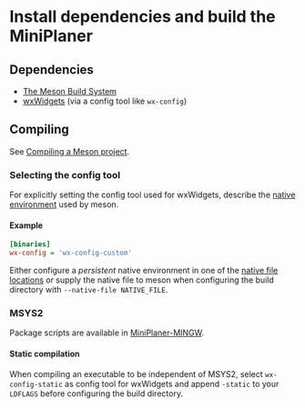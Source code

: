 # Install dependencies and build the MiniPlaner

## Dependencies

* [The Meson Build System](https://mesonbuild.com/Getting-meson.html)
* [wxWidgets](https://www.wxwidgets.org/downloads/) (via a config tool like `wx-config`)

## Compiling

See [Compiling a Meson project](https://mesonbuild.com/Quick-guide.html#compiling-a-meson-project).

### Selecting the config tool

For explicitly setting the config tool used for wxWidgets, 
describe the 
[native environment](https://mesonbuild.com/Native-environments.html) 
used by meson. 

#### Example

```ini
[binaries]
wx-config = 'wx-config-custom'
```

Either configure a _persistent_ native environment in one of the 
[native file locations](https://mesonbuild.com/Native-environments.html#native-file-locations) 
or supply the native file to meson when configuring the build directory with 
`--native-file NATIVE_FILE`.

### MSYS2

Package scripts are available in 
[MiniPlaner-MINGW](https://github.com/mwkroening/MiniPlaner-MINGW).

#### Static compilation

When compiling an executable to be independent of MSYS2, select 
`wx-config-static` as config tool for wxWidgets and append 
`-static` to your `LDFLAGS` before configuring the build directory.

